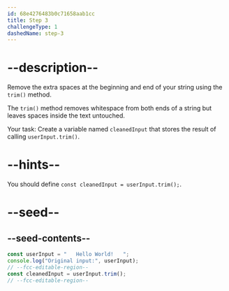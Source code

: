 ```yaml
---
id: 68e4276483b0c71658aab1cc
title: Step 3
challengeType: 1
dashedName: step-3
---
```


# --description--

Remove the extra spaces at the beginning and end of your string using the `trim()` method.  

The `trim()` method removes whitespace from both ends of a string but leaves spaces inside the text untouched.  

Your task: Create a variable named `cleanedInput` that stores the result of calling `userInput.trim()`.

# --hints--

You should define `const cleanedInput = userInput.trim();`.

# --seed--

## --seed-contents--

```js
const userInput = "   Hello World!   ";
console.log("Original input:", userInput);
// --fcc-editable-region--
const cleanedInput = userInput.trim();
// --fcc-editable-region--
```

